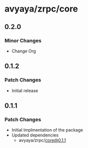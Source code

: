 # avyaya/zrpc/core

## 0.2.0

### Minor Changes

- Change Org

## 0.1.2

### Patch Changes

- Initial release

## 0.1.1

### Patch Changes

- Initial Implmentation of the package
- Updated dependencies
  - avyaya/zrpc/core@0.1.1
